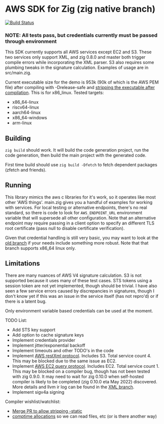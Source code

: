# AWS SDK for Zig (zig native branch)

[![Build Status](https://drone.lerch.org/api/badges/lobo/aws-sdk-for-zig/status.svg?ref=refs/heads/master)](https://drone.lerch.org/api/badges/lobo/aws-sdk-for-zig/)


### NOTE: All tests pass, but credentials currently must be passed through environment

This SDK currently supports all AWS services except EC2 and S3. These two
services only support XML, and zig 0.8.0 and master both trigger compile
errors while incorporating the XML parser. S3 also requires some plumbing
tweaks in the signature calculation. Examples of usage are in src/main.zig.

Current executable size for the demo is 953k (90k of which is the AWS PEM file)
after compiling with -Drelease-safe and
[stripping the executable after compilation](https://github.com/ziglang/zig/issues/351).
This is for x86_linux. Tested targets:

* x86_64-linux
* riscv64-linux
* aarch64-linux
* x86_64-windows
* arm-linux


## Building

`zig build` should work. It will build the code generation project, run
the code generation, then build the main project with the generated code.

First time build should use `zig build -Dfetch` to fetch dependent packages
(zfetch and friends).

## Running

This library mimics the aws c libraries for it's work, so it operates like most
other 'AWS things'. main.zig gives you a handful of examples for working with services.
For local testing or alternative endpoints, there's no real standard, so
there is code to look for `AWS_ENDPOINT_URL` environment variable that will
supersede all other configuration. Note that an alternative endpoint may
require passing in a client option to specify an different TLS root certificate
(pass null to disable certificate verification).

Given that credential handling is still very basic, you may want to look at
the [old branch](https://github.com/elerch/aws-sdk-for-zig/tree/aws-crt) if
your needs include something more robust. Note that that branch supports
x86_64 linux only.

## Limitations

There are many nuances of AWS V4 signature calculation. S3 is not supported
because it uses many of these test cases. STS tokens using a session token
are not yet implemented, though should be trivial. I have also seen a few
service errors caused by discrepancies in signatures, though I don't know yet
if this was an issue in the service itself (has not repro'd) or if there
is a latent bug.

Only environment variable based credentials can be used at the moment.

TODO List:

* Add STS key support
* Add option to cache signature keys
* Implement credentials provider
* Implement jitter/exponential backoff
* Implement timeouts and other TODO's in the code
* Implement [AWS restXml protocol](https://awslabs.github.io/smithy/1.0/spec/aws/aws-restxml-protocol.html).
  Includes S3. Total service count 4. This may be blocked due to the same issue as EC2.
* Implement [AWS EC2 query protocol](https://awslabs.github.io/smithy/1.0/spec/aws/aws-ec2-query-protocol.html).
  Includes EC2. Total service count 1. This may be blocked on a compiler bug,
  though has not been tested with zig 0.9.0. It may need to wait for zig 0.10.0
  when self-hosted compiler is likely to be completed (zig 0.10.0 eta May 2022)
  discovered. More details and llvm ir log can be found in the
  [XML branch](https://git.lerch.org/lobo/aws-sdk-for-zig/src/branch/xml).
* Implement sigv4a signing

Compiler wishlist/watchlist:

* [Merge PR to allow stripping -static](https://github.com/ziglang/zig/pull/8248)
* [comptime allocations](https://github.com/ziglang/zig/issues/1291) so we can read files, etc (or is there another way)
